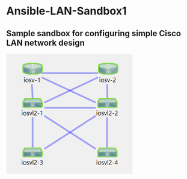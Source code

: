 # Ansible-LAN-Sandbox1

## Sample sandbox for configuring simple Cisco LAN network design

![Reference Diagram](Ansible-LAN-Sandbox1.PNG)
